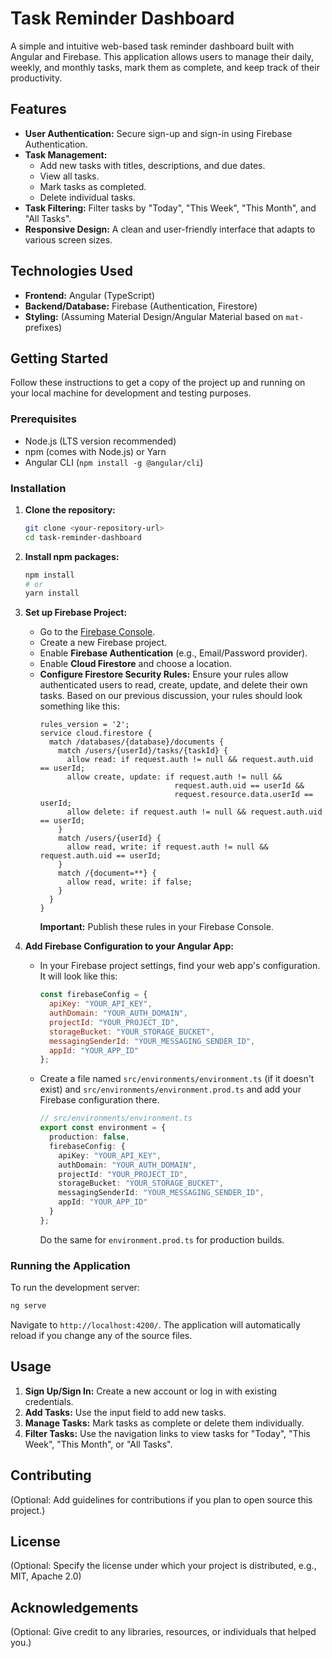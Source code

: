 # Task Reminder Dashboard

A simple and intuitive web-based task reminder dashboard built with Angular and Firebase. This application allows users to manage their daily, weekly, and monthly tasks, mark them as complete, and keep track of their productivity.

## Features

*   **User Authentication:** Secure sign-up and sign-in using Firebase Authentication.
*   **Task Management:**
    *   Add new tasks with titles, descriptions, and due dates.
    *   View all tasks.
    *   Mark tasks as completed.
    *   Delete individual tasks.
*   **Task Filtering:** Filter tasks by "Today", "This Week", "This Month", and "All Tasks".
*   **Responsive Design:** A clean and user-friendly interface that adapts to various screen sizes.

## Technologies Used

*   **Frontend:** Angular (TypeScript)
*   **Backend/Database:** Firebase (Authentication, Firestore)
*   **Styling:** (Assuming Material Design/Angular Material based on `mat-` prefixes)

## Getting Started

Follow these instructions to get a copy of the project up and running on your local machine for development and testing purposes.

### Prerequisites

*   Node.js (LTS version recommended)
*   npm (comes with Node.js) or Yarn
*   Angular CLI (`npm install -g @angular/cli`)

### Installation

1.  **Clone the repository:**
    ```bash
    git clone <your-repository-url>
    cd task-reminder-dashboard
    ```

2.  **Install npm packages:**
    ```bash
    npm install
    # or
    yarn install
    ```

3.  **Set up Firebase Project:**
    *   Go to the [Firebase Console](https://console.firebase.google.com/).
    *   Create a new Firebase project.
    *   Enable **Firebase Authentication** (e.g., Email/Password provider).
    *   Enable **Cloud Firestore** and choose a location.
    *   **Configure Firestore Security Rules:** Ensure your rules allow authenticated users to read, create, update, and delete their own tasks. Based on our previous discussion, your rules should look something like this:
        ```firestore
        rules_version = '2';
        service cloud.firestore {
          match /databases/{database}/documents {
            match /users/{userId}/tasks/{taskId} {
              allow read: if request.auth != null && request.auth.uid == userId;
              allow create, update: if request.auth != null &&
                                      request.auth.uid == userId &&
                                      request.resource.data.userId == userId;
              allow delete: if request.auth != null && request.auth.uid == userId;
            }
            match /users/{userId} {
              allow read, write: if request.auth != null && request.auth.uid == userId;
            }
            match /{document=**} {
              allow read, write: if false;
            }
          }
        }
        ```
        **Important:** Publish these rules in your Firebase Console.

4.  **Add Firebase Configuration to your Angular App:**
    *   In your Firebase project settings, find your web app's configuration. It will look like this:
        ```javascript
        const firebaseConfig = {
          apiKey: "YOUR_API_KEY",
          authDomain: "YOUR_AUTH_DOMAIN",
          projectId: "YOUR_PROJECT_ID",
          storageBucket: "YOUR_STORAGE_BUCKET",
          messagingSenderId: "YOUR_MESSAGING_SENDER_ID",
          appId: "YOUR_APP_ID"
        };
        ```
    *   Create a file named `src/environments/environment.ts` (if it doesn't exist) and `src/environments/environment.prod.ts` and add your Firebase configuration there.
        ```typescript
        // src/environments/environment.ts
        export const environment = {
          production: false,
          firebaseConfig: {
            apiKey: "YOUR_API_KEY",
            authDomain: "YOUR_AUTH_DOMAIN",
            projectId: "YOUR_PROJECT_ID",
            storageBucket: "YOUR_STORAGE_BUCKET",
            messagingSenderId: "YOUR_MESSAGING_SENDER_ID",
            appId: "YOUR_APP_ID"
          }
        };
        ```
        Do the same for `environment.prod.ts` for production builds.

### Running the Application

To run the development server:

```bash
ng serve
```

Navigate to `http://localhost:4200/`. The application will automatically reload if you change any of the source files.

## Usage

1.  **Sign Up/Sign In:** Create a new account or log in with existing credentials.
2.  **Add Tasks:** Use the input field to add new tasks.
3.  **Manage Tasks:** Mark tasks as complete or delete them individually.
4.  **Filter Tasks:** Use the navigation links to view tasks for "Today", "This Week", "This Month", or "All Tasks".

## Contributing

(Optional: Add guidelines for contributions if you plan to open source this project.)

## License

(Optional: Specify the license under which your project is distributed, e.g., MIT, Apache 2.0)

## Acknowledgements

(Optional: Give credit to any libraries, resources, or individuals that helped you.)
